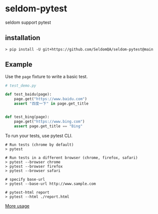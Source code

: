 # seldom-pytest

seldom support pytest


## installation

```shell
> pip install -U git+https://github.com/SeldomQA/seldom-pytest@main
```


## Example

Use the `page` fixture to write a basic test.

```python
# test_demo.py

def test_baidu(page):
    page.get("https://www.baidu.com")
    assert "百度一下" in page.get_title


def test_bing(page):
    page.get("https://www.bing.com")
    assert page.get_title == "Bing"

```

To run your tests, use pytest CLI.

```
# Run tests (chrome by default)
> pytest

# Run tests in a different browser (chrome, firefox, safari)
> pytest --browser chrome
> pytest --browser firefox
> pytest --browser safari

# specify base-url 
> pytest --base-url http://www.sample.com

# pytest-html report 
> pytest --html ./report.html
```

[More usage](/test_sample)


